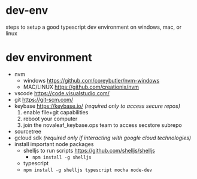 # dev-env
steps to setup a good typescript dev environment on windows, mac, or linux

# dev environment 

- nvm
  - windows https://github.com/coreybutler/nvm-windows
  - MAC/LINUX https://github.com/creationix/nvm
- vscode https://code.visualstudio.com/
- git https://git-scm.com/   
- keybase https://keybase.io/ *(required only to access secure repos)*
   1. enable file+git capabilities
   2. reboot your computer
   3. join the novaleaf_keybase.ops team to access secstore subrepo
- sourcetree
- gcloud sdk *(required only if interacting with google cloud technologies)*
- install important node packages
	- shelljs to run scripts https://github.com/shelljs/shelljs
		- ```npm install -g shelljs```  
	- typescript
  	- ```npm install -g shelljs typescript mocha node-dev```


